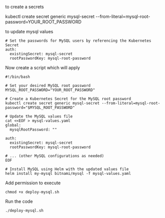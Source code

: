 to create a secrets 

kubectl create secret generic mysql-secret --from-literal=mysql-root-password=YOUR_ROOT_PASSWORD


to update mysql values 

```
# Set the passwords for MySQL users by referencing the Kubernetes Secret
auth:
  existingSecret: mysql-secret
  rootPasswordKey: mysql-root-password

```

Now create a script which will apply 

```
#!/bin/bash

# Set your desired MySQL root password
MYSQL_ROOT_PASSWORD="YOUR_ROOT_PASSWORD"

# Create a Kubernetes Secret for the MySQL root password
kubectl create secret generic mysql-secret --from-literal=mysql-root-password="$MYSQL_ROOT_PASSWORD"

# Update the MySQL values file
cat <<EOF > mysql-values.yaml
global:
  mysqlRootPassword: ""

auth:
  existingSecret: mysql-secret
  rootPasswordKey: mysql-root-password

# ... (other MySQL configurations as needed)
EOF

# Install MySQL using Helm with the updated values file
helm install my-mysql bitnami/mysql -f mysql-values.yaml

```

Add permission to execute 

`chmod +x deploy-mysql.sh`

Run the code 

`./deploy-mysql.sh`